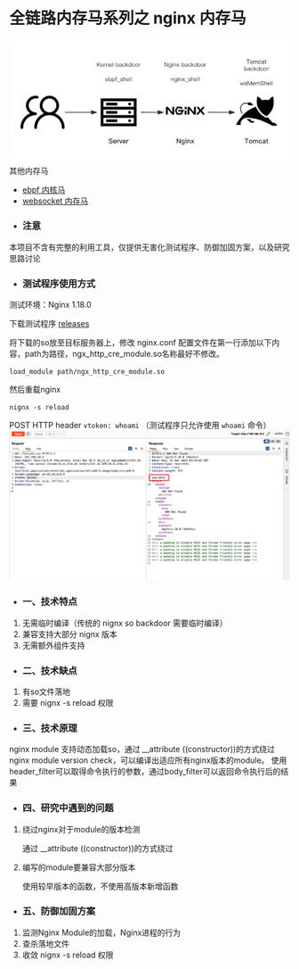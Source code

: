 # 全链路内存马系列之 nginx 内存马

![](img/webshellattckchain.jpg)
其他内存马
- [ebpf 内核马](https://github.com/veo/ebpf_shell)
- [websocket 内存马](https://github.com/veo/wsMemShell)
- ### 注意
本项目不含有完整的利用工具，仅提供无害化测试程序、防御加固方案，以及研究思路讨论
- ### 测试程序使用方式
测试环境：Nginx 1.18.0

下载测试程序 [releases](https://github.com/veo/nginx_shell/releases) 

将下载的so放至目标服务器上，修改 nginx.conf 配置文件在第一行添加以下内容，path为路径，ngx_http_cre_module.so名称最好不修改。
```
load_module path/ngx_http_cre_module.so
```
然后重载nginx
```
nignx -s reload
```

POST HTTP header `vtoken: whoami` （测试程序只允许使用 `whoami` 命令）
![](img/run.jpg)

- ### 一、技术特点
1. 无需临时编译（传统的 nignx so backdoor 需要临时编译）
2. 兼容支持大部分 nignx 版本
3. 无需额外组件支持


- ### 二、技术缺点
1. 有so文件落地
2. 需要 nignx -s reload 权限

- ### 三、技术原理
nginx module 支持动态加载so，通过 __attribute ((constructor))的方式绕过nginx module version check，可以编译出适应所有nginx版本的module。
使用header_filter可以取得命令执行的参数，通过body_filter可以返回命令执行后的结果


- ### 四、研究中遇到的问题
1. 绕过nginx对于module的版本检测

    通过 __attribute ((constructor))的方式绕过


2. 编写的module要兼容大部分版本

    使用较早版本的函数，不使用高版本新增函数


- ### 五、防御加固方案
1. 监测Nginx Module的加载，Nginx进程的行为
2. 查杀落地文件
3. 收敛 nignx -s reload 权限